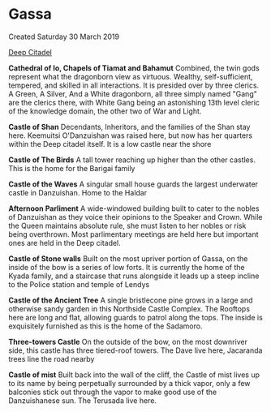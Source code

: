 # Gassa
Created Saturday 30 March 2019


[Deep Citadel](../Deep_Citadel.markdown)

**Cathedral of Io, Chapels of Tiamat and Bahamut**
Combined, the twin gods represent what the dragonborn view as virtuous. Wealthy, self-sufficient, tempered, and skilled in all interactions. It is presided over by three clerics. A Green, A Silver, And a White dragonborn, all three simply named "Gang" are the clerics there, with White Gang being an astonishing 13th level cleric of the knowledge domain, the other two of War and Light.

**Castle of Shan**
Decendants, Inheritors, and the families of the Shan stay here. Keemuitsi O'Danzuishan was raised here, but now has her quarters within the Deep citadel itself. It is a low castle near the shore

**Castle of The Birds**
A tall tower reaching up higher than the other castles. This is the home for the Barigai family
	
**Castle of the Waves**
A singular small house guards the largest underwater castle in Danzuishan. Home to the Haldar

**Afternoon Parliment**
A wide-windowed building built to cater to the nobles of Danzuishan as they voice their opinions to the Speaker and Crown. While the Queen maintains absolute rule, she must listen to her nobles or risk being overthrown. Most parlimentary meetings are held here but important ones are held in the Deep citadel.

**Castle of Stone walls**
Built on the most upriver portion of Gassa, on the inside of the bow is a series of low forts. It is currently the home of the Kyada family, and a staircase that runs alongside it leads up a steep incline to the Police station and temple of Lendys
	
**Castle of the Ancient Tree**
A single bristlecone pine grows in a large and otherwise sandy garden in this Northside Castle Complex. The Rooftops here are long and flat, allowing guards to patrol along the tops. The inside is exquisitely furnished as this is the home of the Sadamoro.

**Three-towers Castle**
On the outside of the bow, on the most downriver side, this castle has three tiered-roof towers. The Dave live here, Jacaranda trees line the road nearby

**Castle of mist**
Built back into the wall of the cliff, the Castle of mist lives up to its name by being perpetually surrounded by a thick vapor, only a few balconies stick out through the vapor to make good use of the Danzuishanese sun. The Terusada live here.


